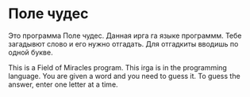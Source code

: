 # Поле чудес
Это программа Поле чудес.
Данная ирга га языке программм.
Тебе загадывют слово и его нужно отгадать. Для отгадкиты вводишь по одной букве.

This is a Field of Miracles program.
This irga is in the programming language.
You are given a word and you need to guess it. To guess the answer, enter one letter at a time.
